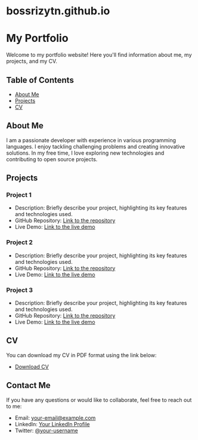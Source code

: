 # bossrizytn.github.io

# My Portfolio

Welcome to my portfolio website! Here you'll find information about me, my projects, and my CV.

## Table of Contents

- [About Me](#about-me)
- [Projects](#projects)
- [CV](#cv)

## About Me

I am a passionate developer with experience in various programming languages. I enjoy tackling challenging problems and creating innovative solutions. In my free time, I love exploring new technologies and contributing to open source projects.

## Projects

### Project 1

- Description: Briefly describe your project, highlighting its key features and technologies used.
- GitHub Repository: [Link to the repository](https://github.com/your-username/project-1)
- Live Demo: [Link to the live demo](https://your-username.github.io/project-1)

### Project 2

- Description: Briefly describe your project, highlighting its key features and technologies used.
- GitHub Repository: [Link to the repository](https://github.com/your-username/project-2)
- Live Demo: [Link to the live demo](https://your-username.github.io/project-2)

### Project 3

- Description: Briefly describe your project, highlighting its key features and technologies used.
- GitHub Repository: [Link to the repository](https://github.com/your-username/project-3)
- Live Demo: [Link to the live demo](https://your-username.github.io/project-3)

## CV

You can download my CV in PDF format using the link below:

- [Download CV](https://your-username.github.io/cv.pdf)

## Contact Me

If you have any questions or would like to collaborate, feel free to reach out to me:

- Email: your-email@example.com
- LinkedIn: [Your LinkedIn Profile](https://www.linkedin.com/in/your-username)
- Twitter: [@your-username](https://twitter.com/your-username)

